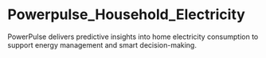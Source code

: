 # Powerpulse_Household_Electricity
PowerPulse delivers predictive insights into home electricity consumption to support energy management and smart decision-making.
